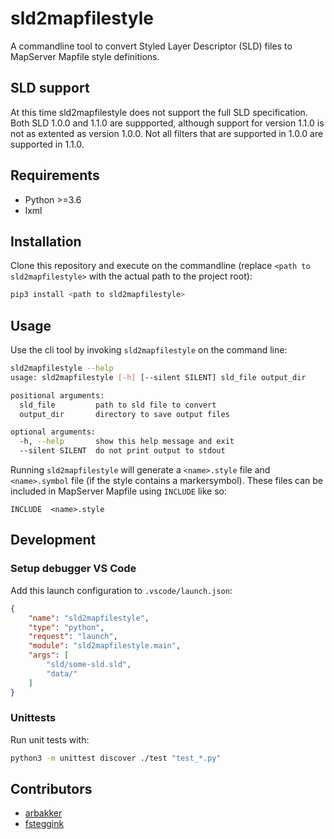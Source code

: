 # sld2mapfilestyle

A commandline tool to convert Styled Layer Descriptor (SLD) files to MapServer Mapfile style definitions.

## SLD support

At this time sld2mapfilestyle does not support the full SLD specification. Both SLD 1.0.0 and 1.1.0 are suppported, although support for version 1.1.0 is not as extented as version 1.0.0. Not all filters that are supported in 1.0.0 are supported in 1.1.0.

## Requirements

- Python >=3.6
- lxml

## Installation

Clone this repository and execute on the commandline (replace `<path to sld2mapfilestyle>` with the actual path to the project root):

```bash
pip3 install <path to sld2mapfilestyle>
```

## Usage

Use the cli tool by invoking `sld2mapfilestyle` on the command line:

```bash
sld2mapfilestyle --help
usage: sld2mapfilestyle [-h] [--silent SILENT] sld_file output_dir

positional arguments:
  sld_file         path to sld file to convert
  output_dir       directory to save output files

optional arguments:
  -h, --help       show this help message and exit
  --silent SILENT  do not print output to stdout
```

Running `sld2mapfilestyle` will generate a `<name>.style` file and `<name>.symbol` file (if the style contains a markersymbol). These files can be included in MapServer Mapfile using `INCLUDE` like so:

```
INCLUDE  <name>.style
```

## Development

### Setup debugger VS Code

Add this launch configuration to `.vscode/launch.json`:

```json
{
    "name": "sld2mapfilestyle",
    "type": "python",
    "request": "launch",
    "module": "sld2mapfilestyle.main",
    "args": [
        "sld/some-sld.sld",
        "data/"
    ]
}
```

### Unittests

Run unit tests with:

```bash
python3 -m unittest discover ./test "test_*.py"
```

## Contributors

- [arbakker](https://github.com/arbakker)
- [fsteggink](https://github.com/fsteggink)
